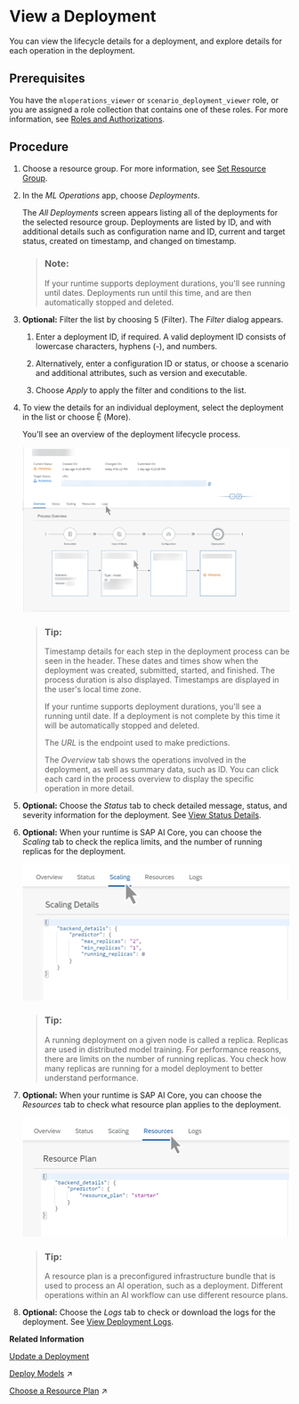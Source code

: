<!-- loiod6f793e11145488daac3d1b7229a052a -->

<link rel="stylesheet" type="text/css" href="css/sap-icons.css"/>

# View a Deployment

You can view the lifecycle details for a deployment, and explore details for each operation in the deployment.



<a name="loiod6f793e11145488daac3d1b7229a052a__prereq_b54_nld_jpb"/>

## Prerequisites

You have the `mloperations_viewer` or `scenario_deployment_viewer` role, or you are assigned a role collection that contains one of these roles. For more information, see [Roles and Authorizations](roles-and-authorizations-4ef8499.md).



<a name="loiod6f793e11145488daac3d1b7229a052a__steps_qkj_n3p_5nb"/>

## Procedure

1.  Choose a resource group. For more information, see [Set Resource Group](set-resource-group-0c07728.md#loio0c077289f29d4147921fb07ab0f68b7f).

2.  In the *ML Operations* app, choose *Deployments*.

    The *All Deployments* screen appears listing all of the deployments for the selected resource group. Deployments are listed by ID, and with additional details such as configuration name and ID, current and target status, created on timestamp, and changed on timestamp.

    > ### Note:  
    > If your runtime supports deployment durations, you'll see running until dates. Deployments run until this time, and are then automatically stopped and deleted.

3.  **Optional:** Filter the list by choosing <span class="SAP-icons"></span> \(Filter\). The *Filter* dialog appears.

    1.  Enter a deployment ID, if required. A valid deployment ID consists of lowercase characters, hyphens \(-\), and numbers.

    2.  Alternatively, enter a configuration ID or status, or choose a scenario and additional attributes, such as version and executable.

    3.  Choose *Apply* to apply the filter and conditions to the list.


4.  To view the details for an individual deployment, select the deployment in the list or choose <span class="SAP-icons"></span> \(More\).

    You'll see an overview of the deployment lifecycle process.

    ![Details screen for a pending deployment.](images/Image_AIL_Deployment_Enhanced_Tabs_Fullscreen_760e4b2.png)

    > ### Tip:  
    > Timestamp details for each step in the deployment process can be seen in the header. These dates and times show when the deployment was created, submitted, started, and finished. The process duration is also displayed. Timestamps are displayed in the user's local time zone.
    > 
    > If your runtime supports deployment durations, you'll see a running until date. If a deployment is not complete by this time it will be automatically stopped and deleted.
    > 
    > The *URL* is the endpoint used to make predictions.
    > 
    > The *Overview* tab shows the operations involved in the deployment, as well as summary data, such as ID. You can click each card in the process overview to display the specific operation in more detail.

5.  **Optional:** Choose the *Status* tab to check detailed message, status, and severity information for the deployment. See [View Status Details](view-status-details-7bda8db.md).

6.  **Optional:** When your runtime is SAP AI Core, you can choose the *Scaling* tab to check the replica limits, and the number of running replicas for the deployment.

    ![Scaling tab with replica details shown.](images/Image_AIL_Deployment_Scaling_f65fdf7.png)

    > ### Tip:  
    > A running deployment on a given node is called a replica. Replicas are used in distributed model training. For performance reasons, there are limits on the number of running replicas. You check how many replicas are running for a model deployment to better understand performance.

7.  **Optional:** When your runtime is SAP AI Core, you can choose the *Resources* tab to check what resource plan applies to the deployment.

    ![Resources tab with starter resource plan shown.](images/Image_AIL_Deployment_Resources_74d710f.png)

    > ### Tip:  
    > A resource plan is a preconfigured infrastructure bundle that is used to process an AI operation, such as a deployment. Different operations within an AI workflow can use different resource plans.

8.  **Optional:** Choose the *Logs* tab to check or download the logs for the deployment. See [View Deployment Logs](view-deployment-logs-4f9682e.md).


**Related Information**  


[Update a Deployment](update-a-deployment-bce2b16.md "You can update a deployment with your choice of configuration.")

[Deploy Models](https://help.sap.com/viewer/2d6c5984063c40a59eda62f4a9135bee/CLOUD/en-US/dd16e8ef75654dde831e7b812688e4fa.html "") :arrow_upper_right:

[Choose a Resource Plan](https://help.sap.com/viewer/2d6c5984063c40a59eda62f4a9135bee/CLOUD/en-US/57f4f19d9b3b46208ee1d72017d0eab6.html "You can configure SAP AI Core to use different infrastructure resources for different tasks, based on demand. SAP AI Core provides several preconfigured infrastructure bundles called &quot;resource plans&quot; for this purpose.") :arrow_upper_right:

